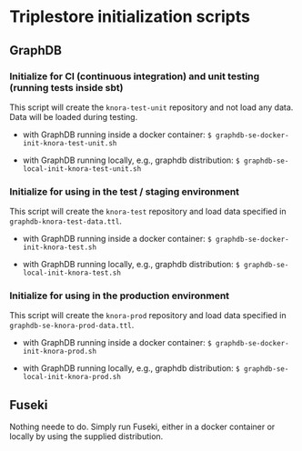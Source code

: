 # Triplestore initialization scripts

## GraphDB

### Initialize for CI (continuous integration) and unit testing (running tests inside sbt)

This script will create the ``knora-test-unit`` repository and not load any data. Data will be loaded during testing.

 - with GraphDB running inside a docker container:
 ```$ graphdb-se-docker-init-knora-test-unit.sh```
 
 - with GraphDB running locally, e.g., graphdb distribution:
 ```$ graphdb-se-local-init-knora-test-unit.sh ```
 
 
### Initialize for using in the test / staging environment 

This script will create the ``knora-test`` repository and load data specified in ``graphdb-knora-test-data.ttl``.

 - with GraphDB running inside a docker container:
 ```$ graphdb-se-docker-init-knora-test.sh```
 
 - with GraphDB running locally, e.g., graphdb distribution:
 ```$ graphdb-se-local-init-knora-test.sh ```
 

### Initialize for using in the production environment 

This script will create the ``knora-prod`` repository and load data specified in ``graphdb-se-knora-prod-data.ttl``.

 - with GraphDB running inside a docker container:
 ```$ graphdb-se-docker-init-knora-prod.sh```
 
 - with GraphDB running locally, e.g., graphdb distribution:
 ```$ graphdb-se-local-init-knora-prod.sh ```
 

## Fuseki

Nothing neede to do. Simply run Fuseki, either in a docker container or locally by using the supplied distribution.